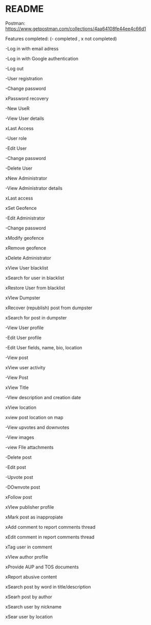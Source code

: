 # README

Postman:
https://www.getpostman.com/collections/4aa64108fe44ee4c66d1

Features completed: (- completed , x not completed) 

-Log in with email adress

-Log in with Google authentication

-Log out

-User registration

-Change password

xPassword recovery

-New UseR

-View User details

xLast Access

-User role

-Edit User

-Change password

-Delete User

xNew Administrator

-View Administrator details

xLast access

xSet Geofence

-Edit Administrator

-Change password

xModify geofence

xRemove geofence

xDelete Administrator

xView User blacklist

xSearch for user in blacklist

xRestore User from blacklist

xVIew Dumpster

xRecover (republish) post from dumpster

xSearch for post in dumpster

-View User profile

-Edit User profile

-Edit User fields, name, bio, location

-View post

xView user activity

-View Post

xView Title

-VIew description and creation date

xView location

xview post location on map

-View upvotes and downvotes

-View images

-view FIle attachments

-Delete post

-Edit post

-Upvote post

-DOwnvote post

xFollow post

xVIew publisher profile

xMark post as inappropiate

xAdd comment to report comments thread

xEdit comment in report comments thread

xTag user in comment

xVIew author profile

xProvide AUP and TOS documents

xReport abusive content

xSearch post by word in title/description

xSearh post by author

xSearch user by nickname

xSear user by location





